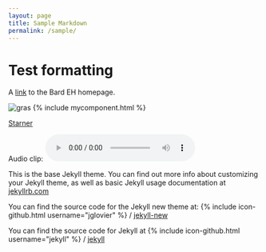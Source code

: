 ```yaml
---
layout: page
title: Sample Markdown
permalink: /sample/
---
```

# Test formatting 


A [link](http://eh.bard.edu)
to the Bard EH homepage.

![gras](img/pin_making.jpg)
{% include mycomponent.html %}


[Starner](https://en.wikipedia.org/wiki/Thad_Starner)


Audio clip: ![test](test_audio.m4a)


This is the base Jekyll theme. You can find out more info about customizing your Jekyll theme, as well as basic Jekyll usage documentation at [jekyllrb.com](http://jekyllrb.com/)

You can find the source code for the Jekyll new theme at:
{% include icon-github.html username="jglovier" %} /
[jekyll-new](https://github.com/jglovier/jekyll-new)

You can find the source code for Jekyll at
{% include icon-github.html username="jekyll" %} /
[jekyll](https://github.com/jekyll/jekyll)
